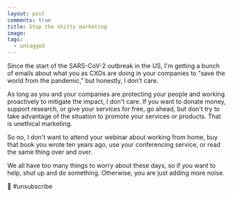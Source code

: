 ```yaml
---
layout: post
comments: true
title: Stop the shitty marketing
image:
tags:
  - untagged
---
```


Since the start of the SARS-CoV-2 outbreak in the US, I'm getting a bunch of emails about what you as CXOs are doing in your companies to "save the world from the pandemic," but honestly, I don't care.

As long as you and your companies <!--more-->are protecting your people and working proactively to mitigate the impact, I don't care. If you want to donate money, support research, or give your services for free, go ahead, but don't try to take advantage of the situation to promote your services or products. That is unethical marketing.

So no, I don't want to attend your webinar about working from home, buy that book you wrote ten years ago, use your conferencing service, or read the same thing over and over.

We all have too many things to worry about these days, so if you want to help, shut up and do something.  Otherwise, you are just adding more noise.

🖕 #unsubscribe